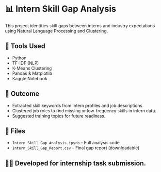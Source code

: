 # 📊 Intern Skill Gap Analysis

This project identifies skill gaps between interns and industry expectations using Natural Language Processing and Clustering.

## 🔧 Tools Used
- Python
- TF-IDF (NLP)
- K-Means Clustering
- Pandas & Matplotlib
- Kaggle Notebook

## 📝 Outcome
- Extracted skill keywords from intern profiles and job descriptions.
- Clustered job roles to find missing or low-frequency skills in intern data.
- Suggested training topics for future readiness.

## 📁 Files
- `Intern_Skill_Gap_Analysis.ipynb` – Full analysis code
- `Intern_Skill_Gap_Report.csv` – Final gap report (downloadable)

## 👩‍💻 Developed for internship task submission.

